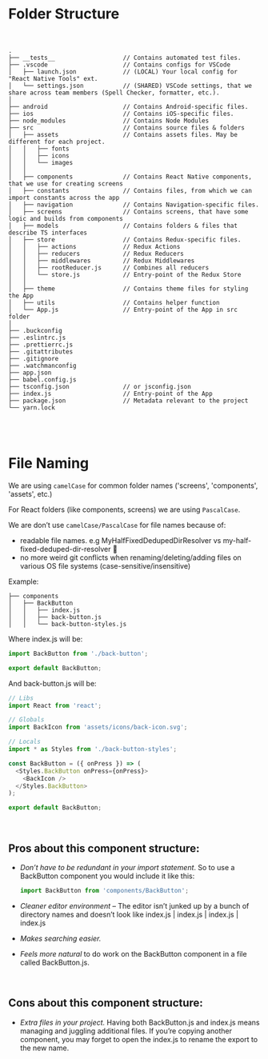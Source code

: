 # Folder Structure 

<br/>

```
.
├── __tests__                   // Contains automated test files.
├── .vscode                     // Contains configs for VSCode
│   ├── launch.json             // (LOCAL) Your local config for "React Native Tools" ext.
│   └── settings.json           // (SHARED) VSCode settings, that we share across team members (Spell Checker, formatter, etc.).
│
├── android                     // Contains Android-specific files.
├── ios                         // Contains iOS-specific files.
├── node_modules                // Contains Node Modules
├── src                         // Contains source files & folders
│   ├── assets                  // Contains assets files. May be different for each project.
│   │   ├── fonts
│   │   ├── icons
│   │   └── images
│   │
│   ├── components              // Contains React Native components, that we use for creating screens
│   ├── constants               // Contains files, from which we can import constants across the app
│   ├── navigation              // Contains Navigation-specific files.
│   ├── screens                 // Contains screens, that have some logic and builds from components
│   ├── models                  // Contains folders & files that describe TS interfaces
│   ├── store                   // Contains Redux-specific files.
│   │   ├── actions             // Redux Actions
│   │   ├── reducers            // Redux Reducers
│   │   ├── middlewares         // Redux Middlewares
│   │   ├── rootReducer.js      // Combines all reducers
│   │   └── store.js            // Entry-point of the Redux Store
│   │
│   ├── theme                   // Contains theme files for styling the App
│   ├── utils                   // Contains helper function
│   └── App.js                  // Entry-point of the App in src folder
│ 
├── .buckconfig
├── .eslintrc.js
├── .prettierrc.js
├── .gitattributes
├── .gitignore
├── .watchmanconfig
├── app.json
├── babel.config.js
├── tsconfig.json               // or jsconfig.json
├── index.js                    // Entry-point of the App
├── package.json                // Metadata relevant to the project
└── yarn.lock
```

<br/>
<br/>

# File Naming

We are using `camelCase` for common folder names ('screens', 'components', 'assets', etc.)

For React folders (like components, screens) we are using `PascalCase`.

We are don’t use `camelCase/PascalCase` for file names because of:

* readable file names. e.g MyHalfFixedDedupedDirResolver vs my-half-fixed-deduped-dir-resolver 👀
* no more weird git conflicts when renaming/deleting/adding files on various OS file systems (case-sensitive/insensitive)


Example:

```
├── components
│   ├── BackButton
│   │   ├── index.js
│   │   ├── back-button.js
│   │   └── back-button-styles.js
```

Where index.js will be:

```js
import BackButton from './back-button';

export default BackButton;
```

And back-button.js will be:

```js
// Libs
import React from 'react';

// Globals
import BackIcon from 'assets/icons/back-icon.svg';

// Locals
import * as Styles from './back-button-styles';

const BackButton = ({ onPress }) => (
  <Styles.BackButton onPress={onPress}>
    <BackIcon />
  </Styles.BackButton>
);

export default BackButton;
```
<br/>

## __Pros__ about this component structure:

* _Don’t have to be redundant in your import statement_. So to use a BackButton component you would include it like this:

  ```js
  import BackButton from 'components/BackButton';
  ```

* _Cleaner editor environment_ – The editor isn’t junked up by a bunch of directory names and doesn’t look like index.js | index.js | index.js | index.js

* _Makes searching easier._

* _Feels more natural_ to do work on the BackButton component in a file called BackButton.js.

<br/>

## __Cons__ about this component structure:

* _Extra files in your project._ Having both BackButton.js and index.js means managing and juggling additional files. If you’re copying another component, you may forget to open the index.js to rename the export to the new name.